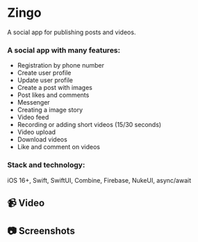 # Zingo

A social app for publishing posts and videos.



### A social app with many features:

- Registration by phone number
- Create user profile
- Update user profile
- Create a post with images
- Post likes and comments
- Messenger
- Creating a image story
- Video feed
- Recording or adding short videos (15/30 seconds)
- Video upload
- Download videos
- Like and comment on videos



### Stack and technology:

iOS 16+, Swift, SwiftUI, Combine, Firebase, NukeUI, async/await


## 📹 Video 


## 📷 Screenshots 
